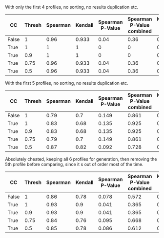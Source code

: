 With only the first 4 profiles, no sorting, no results duplication etc.

| CC    | Thresh | Spearman | Kendall | Spearman P-Value | Spearman P-Value combined | Kendall P-Value | Kendall P-Value combined |
| ----- | ------ | -------- | ------- | ---------------- | ------------------------- | --------------- | ------------------------ |
| False | 1      | 0.96     | 0.933   | 0.04             | 0.36                      | 0.133           | 0.778                    |
| True  | 1      | 1        | 1       | 0                | 0                         | 0.083           | 0.581                    |
| True  | 0.9    | 1        | 1       | 0                | 0                         | 0.083           | 0.581                    |
| True  | 0.75   | 0.96     | 0.933   | 0.04             | 0.36                      | 0.133           | 0.778                    |
| True  | 0.5    | 0.96     | 0.933   | 0.04             | 0.36                      | 0.133           | 0.778                    |


With the first 5 profiles, no sorting, no results duplication etc.

| CC    | Thresh | Spearman | Kendall | Spearman P-Value | Spearman P-Value combined | Kendall P-Value | Kendall P-Value combined |
| ----- | ------ | -------- | ------- | ---------------- | ------------------------- | --------------- | ------------------------ |
| False | 1      | 0.79     | 0.7     | 0.149            | 0.861                     | 0.232           | 0.973                    |
| True  | 1      | 0.83     | 0.68    | 0.135            | 0.925                     | 0.18            | 1                        |
| True  | 0.9    | 0.83     | 0.68    | 0.135            | 0.925                     | 0.18            | 1                        |
| True  | 0.75   | 0.79     | 0.7     | 0.149            | 0.861                     | 0.232           | 0.973                    |
| True  | 0.5    | 0.87     | 0.82    | 0.092            | 0.728                     | 0.138           | 0.9                      |

Absolutely cheated, keeping all 6 profiles for generation, then removing the 5th profile before comparing, since it s out of order most of the time.

| CC    | Thresh | Spearman | Kendall | Spearman P-Value | Spearman P-Value combined | Kendall P-Value | Kendall P-Value combined |
| ----- | ------ | -------- | ------- | ---------------- | ------------------------- | --------------- | ------------------------ |
| False | 1      | 0.86     | 0.78    | 0.078            | 0.572                     | 0.123           | 0.747                    |
| True  | 1      | 0.93     | 0.9     | 0.041            | 0.365                     | 0.067           | 0.521                    |
| True  | 0.9    | 0.93     | 0.9     | 0.041            | 0.365                     | 0.067           | 0.521                    |
| True  | 0.75   | 0.84     | 0.76    | 0.095            | 0.668                     | 0.14            | 0.81                     |
| True  | 0.5    | 0.85     | 0.78    | 0.086            | 0.612                     | 0.123           | 0.747                    |


